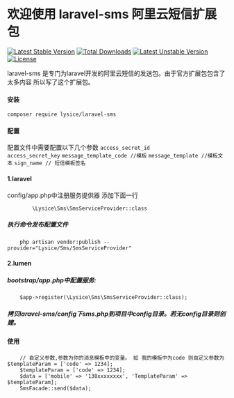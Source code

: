 # 欢迎使用 laravel-sms 阿里云短信扩展包
[![Latest Stable Version](https://poser.pugx.org/Lysice/laravel-sms/v/stable)](https://packagist.org/packages/Lysice/laravel-sms)
[![Total Downloads](https://poser.pugx.org/Lysice/laravel-sms/downloads)](https://packagist.org/packages/Lysice/laravel-sms)
[![Latest Unstable Version](https://poser.pugx.org/Lysice/laravel-sms/v/unstable)](https://packagist.org/packages/Lysice/laravel-sms)
[![License](https://poser.pugx.org/Lysice/laravel-sms/license)](https://packagist.org/packages/Lysice/laravel-sms)

laravel-sms 是专门为laravel开发的阿里云短信的发送包。由于官方扩展包包含了太多内容 所以写了这个扩展包。


#### 安装

    composer require lysice/laravel-sms

#### 配置
配置文件中需要配置以下几个参数
`access_secret_id`  
`access_secret_key`
`message_template_code //模板` 
`message_template //模板文本`
`sign_name // 短信模板签名` 

#### 1.laravel
config/app.php中注册服务提供器 添加下面一行
```
        \Lysice\Sms\SmsServiceProvider::class
```
##### 执行命令发布配置文件
```
    php artisan vendor:publish --provider="Lysice/Sms/SmsServiceProvider"
```
#### 2.lumen
##### bootstrap/app.php中配置服务:
```
    $app->register(\Lysice\Sms\SmsServiceProvider::class);
```
##### 拷贝laravel-sms/config下sms.php到项目中config目录。若无config目录则创建。
#### 使用
```
    // 自定义参数,参数为你的消息模板中的变量。 如 我的模板中为code 则自定义参数为 $templateParam = ['code' => 1234];
    $templateParam = ['code' => 1234];
	$data = ['mobile' => '138xxxxxxxx', 'TemplateParam' => $templateParam];
	SmsFacade::send($data);
```
